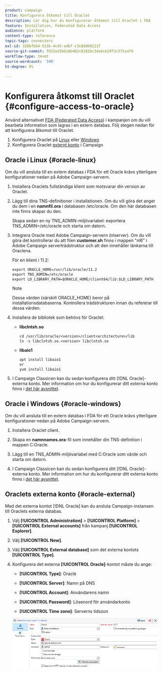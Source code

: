 ```yaml
---
product: campaign
title: Konfigurera åtkomst till Oraclet
description: Lär dig hur du konfigurerar åtkomst till Oraclet i FDA
feature: Installation, Federated Data Access
audience: platform
content-type: reference
topic-tags: connectors
exl-id: 320bfbb4-533b-4c45-a46f-c3c8dd68221f
source-git-commit: f032ed3bdc0b402c8281bc34e6cb29f3c575aaf9
workflow-type: tm+mt
source-wordcount: '349'
ht-degree: 0%

---
```


# Konfigurera åtkomst till Oraclet {#configure-access-to-oracle}



Använd alternativet [FDA (Federated Data Access](../../installation/using/about-fda.md)) i kampanjen om du vill bearbeta information som lagras i en extern databas. Följ stegen nedan för att konfigurera åtkomst till Oraclet.

1. Konfigurera Oraclet på [Linux](#oracle-linux) eller [Windows](#azure-windows)
1. Konfigurera Oraclet [externt konto](#oracle-external) i Campaign

## Oracle i Linux {#oracle-linux}

Om du vill ansluta till en extern databas i FDA för ett Oracle krävs ytterligare konfigurationer nedan på Adobe Campaign-servern.

1. Installera Oraclets fullständiga klient som motsvarar din version av Oraclet.
1. Lägg till dina TNS-definitioner i installationen. Om du vill göra det anger du dem i en **namnfil.ora** i databasen /etc/oracle. Om den här databasen inte finns skapar du den.

   Skapa sedan en ny TNS_ADMIN-miljövariabel: exportera TNS_ADMIN=/etc/oracle och starta om datorn.

1. Integrera Oracle med Adobe Campaign-servern (nlserver). Om du vill göra det kontrollerar du att filen **customer.sh** finns i mappen &quot;nl6&quot; i Adobe Campaign serverträdstruktur och att den innehåller länkarna till Oraclena.

   För en klient i 11.2:

   ```
   export ORACLE_HOME=/usr/lib/oracle/11.2
   export TNS_ADMIN=/etc/oracle
   export LD_LIBRARY_PATH=$ORACLE_HOME/client64/lib:$LD_LIBRARY_PATH
   ```

   >[!NOTE]
   >
   >Dessa värden (särskilt ORACLE_HOME) beror på installationsdatabaserna. Kontrollera trädstrukturen innan du refererar till dessa värden.

1. Installera de bibliotek som behövs för Oraclet:

   * **libclntsh.so**

     ```
     cd /usr/lib/oracle/<version>/client<architecture>/lib
     ln -s libclntsh.so.<version> libclntsh.so
     ```

   * **libaio1**

     ```
     apt install libaio1
     or
     yum install libaio1
     ```

1. I Campaign Classicen kan du sedan konfigurera ditt [!DNL Oracle]-externa konto. Mer information om hur du konfigurerar ditt externa konto finns i [det här avsnittet](#oracle-external).

## Oracle i Windows {#oracle-windows}

Om du vill ansluta till en extern databas i FDA för ett Oracle krävs ytterligare konfigurationer nedan på Adobe Campaign-servern.

1. Installera Oraclet client.

1. Skapa en **namnnames.ora**-fil som innehåller din TNS-definition i mappen C:Oracle.

1. Lägg till en TNS_ADMIN-miljövariabel med C:Oracle som värde och starta om datorn.

1. I Campaign Classicen kan du sedan konfigurera ditt [!DNL Oracle]-externa konto. Mer information om hur du konfigurerar ditt externa konto finns i [det här avsnittet](#oracle-external).

## Oraclets externa konto {#oracle-external}

Med det externa kontot [!DNL Oracle] kan du ansluta Campaign-instansen till Oraclets externa databas.

1. Välj **[!UICONTROL Administration]** > **[!UICONTROL Platform]** > **[!UICONTROL External accounts]** från kampanj **[!UICONTROL Explorer]**.

1. Välj **[!UICONTROL New]**.

1. Välj **[!UICONTROL External database]** som det externa kontots **[!UICONTROL Type]**.

1. Konfigurera det externa **[!UICONTROL Oracle]**-kontot måste du ange:

   * **[!UICONTROL Type]**: Oracle

   * **[!UICONTROL Server]**: Namn på DNS

   * **[!UICONTROL Account]**: Användarens namn

   * **[!UICONTROL Password]**: Lösenord för användarkonto

   * **[!UICONTROL Time zone]**: Serverns tidszon

   ![](assets/oracle_config.png)
